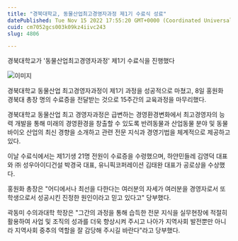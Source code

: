 ```yaml
---
title: "경북대학교, 동물산업최고경영자과정 제1기 수료식 성료"
datePublished: Tue Nov 15 2022 17:55:20 GMT+0000 (Coordinated Universal Time)
cuid: cm7052gcs003k09kz4iivc243
slug: 4806

---
```



경북대학교가 '동물산업최고경영자과정' 제1기 수료식을 진행했다

![이미지](https://cdn.hashnode.com/res/hashnode/image/upload/v1739257597471/0d124d7a-837e-4fb9-9b8f-a0183a3ce107.png)

경북대학교 동물산업 최고경영자과정이 제1기 과정을 성공적으로 마쳤고, 8일 홍원화 경북대 총장 명의 수료증을 전달받는 것으로 15주간의 교육과정을 마무리했다.

경북대학교 동물산업 최고 경영자과정은 급변하는 경영환경변화에서 최고경영자의 능력 개발을 통해 미래의 경영환경을 창출할 수 있도록 반려동물과 산업동물 분야 및 동물 바이오 산업의 최신 경향을 소개하고 관련 전문 지식과 경영기법을 체계적으로 제공하고 있다.

이날 수료식에서는 제1기생 21명 전원이 수료증을 수령했으며, 하얀민들레 김영덕 대표와 ㈜ 성우아이디건설 박경국 대표, 유니픽코퍼레이션 김태완 대표가 공로상을 수상했다.

홍원화 총장은 "어디에서나 최선을 다한다는 여러분의 자세가 여러분을 경영자로서 또 학생으로서 성공시킨 진정한 원인이라고 믿고 있다고" 당부했다.

곽동미 수의과대학 학장은 "그간의 과정을 통해 습득한 전문 지식을 실무현장에 적절히 활용하여 사업 및 조직의 성과를 더욱 향상시켜 주시고 나아가 지역사회 발전뿐만 아니라 지역사회 중추의 역할을 잘 감당해 주시길 바란다"라고 당부했다.